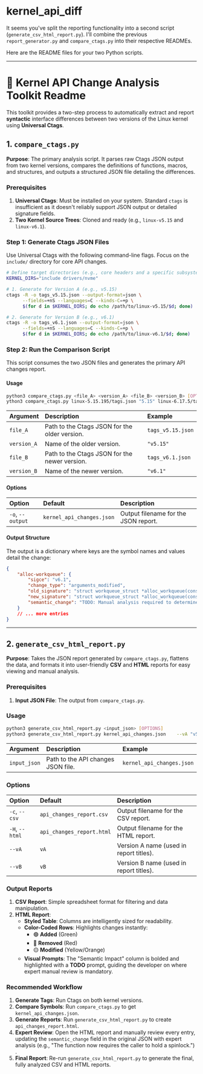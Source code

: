 # kernel_api_diff

It seems you've split the reporting functionality into a second script (`generate_csv_html_report.py`). I'll combine the previous `report_generator.py` and `compare_ctags.py` into their respective READMEs.

Here are the README files for your two Python scripts.

-----

# 🔎 Kernel API Change Analysis Toolkit Readme

This toolkit provides a two-step process to automatically extract and report **syntactic** interface differences between two versions of the Linux kernel using **Universal Ctags**.

## 1\. `compare_ctags.py`

**Purpose**: The primary analysis script. It parses raw Ctags JSON output from two kernel versions, compares the definitions of functions, macros, and structures, and outputs a structured JSON file detailing the differences.

### Prerequisites

1.  **Universal Ctags**: Must be installed on your system. Standard `ctags` is insufficient as it doesn't reliably support JSON output or detailed signature fields.
2.  **Two Kernel Source Trees**: Cloned and ready (e.g., `linux-v5.15` and `linux-v6.1`).

### Step 1: Generate Ctags JSON Files

Use Universal Ctags with the following command-line flags. Focus on the `include/` directory for core API changes.

```bash
# Define target directories (e.g., core headers and a specific subsystem)
KERNEL_DIRS="include drivers/nvme"

# 1. Generate for Version A (e.g., v5.15)
ctags -R -o tags_v5.15.json --output-format=json \
      --fields=+nS --languages=C --kinds-C=+p \
      $(for d in $KERNEL_DIRS; do echo /path/to/linux-v5.15/$d; done)

# 2. Generate for Version B (e.g., v6.1)
ctags -R -o tags_v6.1.json --output-format=json \
      --fields=+nS --languages=C --kinds-C=+p \
      $(for d in $KERNEL_DIRS; do echo /path/to/linux-v6.1/$d; done)
```

### Step 2: Run the Comparison Script

This script consumes the two JSON files and generates the primary API changes report.

#### Usage

```bash
python3 compare_ctags.py <file_A> <version_A> <file_B> <version_B> [OPTIONS]
ython3 compare_ctags.py linux-5.15.195/tags.json "5.15" linux-6.17.5/tags.json "6.1" -o kernel_api_changes.jso
```

| Argument | Description | Example |
| :--- | :--- | :--- |
| `file_A` | Path to the Ctags JSON for the older version. | `tags_v5.15.json` |
| `version_A` | Name of the older version. | `"v5.15"` |
| `file_B` | Path to the Ctags JSON for the newer version. | `tags_v6.1.json` |
| `version_B` | Name of the newer version. | `"v6.1"` |

#### Options

| Option | Default | Description |
| :--- | :--- | :--- |
| `-o`, `--output` | `kernel_api_changes.json` | Output filename for the JSON report. |

#### Output Structure

The output is a dictionary where keys are the symbol names and values detail the change:

```json
{
    "alloc-workqueue": {
        "sigce": "v6.1",
        "change_type": "arguments_modified",
        "old_signature": "struct workqueue_struct *alloc_workqueue(const char *fmt, unsigned int flags, int max_active, ...)",
        "new_signature": "struct workqueue_struct *alloc_workqueue(const char *fmt, unsigned int flags, ...)",
        "semantic_change": "TODO: Manual analysis required to determine semantic impact." 👈 **Requires Manual Review**
    }
    // ... more entries
}
```

-----

## 2\. `generate_csv_html_report.py`

**Purpose**: Takes the JSON report generated by `compare_ctags.py`, flattens the data, and formats it into user-friendly **CSV** and **HTML** reports for easy viewing and manual analysis.

### Prerequisites

1.  **Input JSON File**: The output from `compare_ctags.py`.

### Usage

```bash
python3 generate_csv_html_report.py <input_json> [OPTIONS]
python3 generate_csv_html_report.py kernel_api_changes.json    --vA "v5.15"     --vB "v6.1"      -c "kernel_v5.15_to_v6.1.csv"       -H "kernel_v5.15_to_v6.1.html"
```

| Argument | Description | Example |
| :--- | :--- | :--- |
| `input_json` | Path to the API changes JSON file. | `kernel_api_changes.json` |

### Options

| Option | Default | Description |
| :--- | :--- | :--- |
| `-c`, `--csv` | `api_changes_report.csv` | Output filename for the CSV report. |
| `-H`, `--html` | `api_changes_report.html` | Output filename for the HTML report. |
| `--vA` | `vA` | Version A name (used in report titles). |
| `--vB` | `vB` | Version B name (used in report titles). |

### Output Reports

1.  **CSV Report**: Simple spreadsheet format for filtering and data manipulation.
2.  **HTML Report**:
      * **Styled Table**: Columns are intelligently sized for readability.
      * **Color-Coded Rows**: Highlights changes instantly:
          * 🟢 **Added** (Green)
          * 🔴 **Removed** (Red)
          * 🟡 **Modified** (Yellow/Orange)
      * **Visual Prompts**: The "Semantic Impact" column is bolded and highlighted with a **TODO** prompt, guiding the developer on where expert manual review is mandatory.

### Recommended Workflow

1.  **Generate Tags**: Run Ctags on both kernel versions.
2.  **Compare Symbols**: Run `compare_ctags.py` to get `kernel_api_changes.json`.
3.  **Generate Reports**: Run `generate_csv_html_report.py` to create `api_changes_report.html`.
4.  **Expert Review**: Open the HTML report and manually review every entry, updating the `semantic_change` field in the original JSON with expert analysis (e.g., "The function now requires the caller to hold a spinlock.") .
5.  **Final Report**: Re-run `generate_csv_html_report.py` to generate the final, fully analyzed CSV and HTML reports.